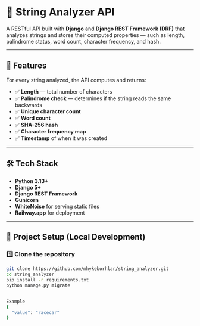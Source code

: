 # 🧠 String Analyzer API

A RESTful API built with **Django** and **Django REST Framework (DRF)** that analyzes strings and stores their computed properties — such as length, palindrome status, word count, character frequency, and hash.

---

## 🚀 Features

For every string analyzed, the API computes and returns:

- ✅ **Length** — total number of characters  
- ✅ **Palindrome check** — determines if the string reads the same backwards  
- ✅ **Unique character count**  
- ✅ **Word count**  
- ✅ **SHA-256 hash**  
- ✅ **Character frequency map**  
- ✅ **Timestamp** of when it was created  

---

## 🛠️ Tech Stack

- **Python 3.13+**
- **Django 5+**
- **Django REST Framework**
- **Gunicorn**
- **WhiteNoise** for serving static files
- **Railway.app** for deployment

---

## 🧩 Project Setup (Local Development)

### 1️⃣ Clone the repository
```bash
git clone https://github.com/mhykeborhlar/string_analyzer.git
cd string_analyzer
pip install -r requirements.txt
python manage.py migrate


Example
{
  "value": "racecar"
}
